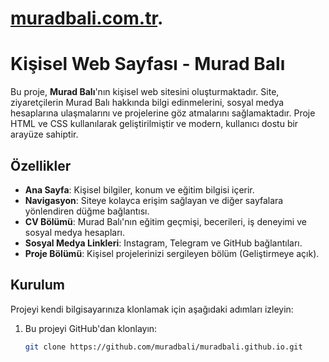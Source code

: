# [muradbali.com.tr](https://muradbali.com.tr).

# Kişisel Web Sayfası - Murad Balı

Bu proje, **Murad Balı**'nın kişisel web sitesini oluşturmaktadır. Site, ziyaretçilerin Murad Balı hakkında bilgi edinmelerini, sosyal medya hesaplarına ulaşmalarını ve projelerine göz atmalarını sağlamaktadır. Proje HTML ve CSS kullanılarak geliştirilmiştir ve modern, kullanıcı dostu bir arayüze sahiptir.

## Özellikler

- **Ana Sayfa**: Kişisel bilgiler, konum ve eğitim bilgisi içerir.
- **Navigasyon**: Siteye kolayca erişim sağlayan ve diğer sayfalara yönlendiren düğme bağlantısı.
- **CV Bölümü**: Murad Balı'nın eğitim geçmişi, becerileri, iş deneyimi ve sosyal medya hesapları.
- **Sosyal Medya Linkleri**: Instagram, Telegram ve GitHub bağlantıları.
- **Proje Bölümü**: Kişisel projelerinizi sergileyen bölüm (Geliştirmeye açık).

## Kurulum

Projeyi kendi bilgisayarınıza klonlamak için aşağıdaki adımları izleyin:

1. Bu projeyi GitHub'dan klonlayın:
   ```bash
   git clone https://github.com/muradbali/muradbali.github.io.git

